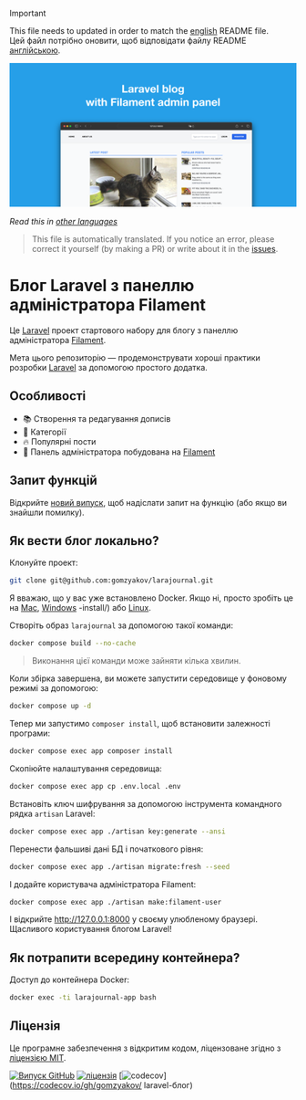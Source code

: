 >[!IMPORTANT]
>This file needs to updated in order to match the [english](/README.md) README file.  
>Цей файл потрібно оновити, щоб відповідати файлу README [англійською](/README.md).

![Блог Laravel із панеллю адміністратора Filament](../docs/social-preview-en.png)

_Read this in [other languages](./Translations.md)_

>This file is automatically translated. If you notice an error, please correct it yourself (by making a PR) or write about it in the [issues](https://github.com/gomzyakov/larajournal/issues).

# Блог Laravel з панеллю адміністратора Filament

Це [Laravel](https://laravel.com) проект стартового набору для блогу з панеллю адміністратора [Filament](https://filamentphp.com).

Мета цього репозиторію — продемонструвати хороші практики розробки [Laravel](https://laravel.com) за допомогою простого додатка.

## Особливості

- 📚 Створення та редагування дописів
- 🥑 Категорії
- 🔥 Популярні пости
- 🎉 Панель адміністратора побудована на [Filament](https://filamentphp.com)

## Запит функцій

Відкрийте [новий випуск](https://github.com/gomzyakov/larajournal/issues/new), щоб надіслати запит на функцію (або якщо ви знайшли помилку).

## Як вести блог локально?

Клонуйте проект:

```bash
git clone git@github.com:gomzyakov/larajournal.git
```

Я вважаю, що у вас уже встановлено Docker. Якщо ні, просто зробіть це на [Mac](https://docs.docker.com/desktop/install/mac-install/), [Windows](https://docs.docker.com/desktop/install/windows) -install/) або [Linux](https://docs.docker.com/desktop/install/linux-install/).

Створіть образ `larajournal` за допомогою такої команди:

```bash
docker compose build --no-cache
```

>Виконання цієї команди може зайняти кілька хвилин.

Коли збірка завершена, ви можете запустити середовище у фоновому режимі за допомогою:

```bash
docker compose up -d
```

Тепер ми запустимо `composer install`, щоб встановити залежності програми:

```bash
docker compose exec app composer install
```

Скопіюйте налаштування середовища:

```bash
docker compose exec app cp .env.local .env
```

Встановіть ключ шифрування за допомогою інструмента командного рядка `artisan` Laravel:

```bash
docker compose exec app ./artisan key:generate --ansi
```

Перенести фальшиві дані БД і початкового рівня:

```bash
docker compose exec app ./artisan migrate:fresh --seed
```

І додайте користувача адміністратора Filament:

```bash
docker compose exec app ./artisan make:filament-user
```

І відкрийте http://127.0.0.1:8000 у своєму улюбленому браузері. Щасливого користування блогом Laravel!

## Як потрапити всередину контейнера?

Доступ до контейнера Docker:

```bash
docker exec -ti larajournal-app bash
```

## Ліцензія

Це програмне забезпечення з відкритим кодом, ліцензоване згідно з [ліцензією MIT](https://github.com/gomzyakov/php-code-style/blob/main/LICENSE).


[![Випуск GitHub](https://img.shields.io/github/release/gomzyakov/larajournal.svg)](https://github.com/gomzyakov/larajournal/releases/latest)
[![ліцензія](https://img.shields.io/badge/License-MIT-green.svg)](https://github.com/gomzyakov/larajournal/blob/development/LICENSE)
[![codecov](https://codecov.io/gh/gomzyakov/larajournal/branch/main/graph/badge.svg?token=4CYTVMVUYV)](https://codecov.io/gh/gomzyakov/ laravel-блог)
